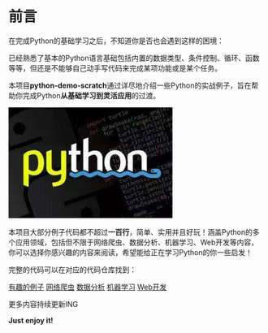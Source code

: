 # 前言

在完成Python的基础学习之后，不知道你是否也会遇到这样的困境：

已经熟悉了基本的Python语言基础包括内置的数据类型、条件控制、循环、函数等等，但还是不能够自己动手写代码来完成某项功能或是某个任务。

本项目**python-demo-scratch**通过详尽地介绍一些Python的实战例子，旨在帮助你完成Python**从基础学习到灵活应用**的过渡。

![](picture/python.jpg)

本项目大部分例子代码都不超过**一百行**，简单、实用并且好玩！涵盖Python的多个应用领域，包括但不限于网络爬虫、数据分析、机器学习、Web开发等内容，你可以选择你感兴趣的内容来阅读，希望能给正在学习Python的你一些启发！

完整的代码可以在对应的代码仓库找到： 

[有趣的例子](https://github.com/librauee/Trick)
[网络爬虫](https://github.com/librauee/Reptile)
[数据分析](https://github.com/librauee/DataAnalysis)
[机器学习](https://github.com/librauee/DeepLearning)
[Web开发](https://github.com/librauee/Flask)

更多内容持续更新ING

**Just enjoy it!**